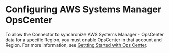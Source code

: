 # Configuring AWS Systems Manager OpsCenter<a name="configure-ops"></a>

To allow the Connector to synchronize AWS Systems Manager \- OpsCenter data for a specific Region, you must enable OpsCenter in that account and Region\. For more information, see [Gettting Started with Ops Center](https://docs.aws.amazon.com/systems-manager/latest/userguide/OpsCenter-getting-started.html)\.
